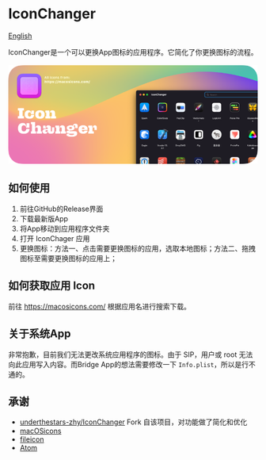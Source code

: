 # IconChanger

[English](./README-en.md)

IconChanger是一个可以更换App图标的应用程序。它简化了你更换图标的流程。
<br><br>
![](./images/Iconchanger.png)

## 如何使用

1. 前往GitHub的Release界面
2. 下载最新版App
3. 将App移动到应用程序文件夹
4. 打开 IconChager 应用
5. 更换图标：方法一、点击需要更换图标的应用，选取本地图标；方法二、拖拽图标至需要更换图标的应用上；

## 如何获取应用 Icon

前往 https://macosicons.com/ 根据应用名进行搜索下载。

## 关于系统App

非常抱歉，目前我们无法更改系统应用程序的图标。由于 SIP，用户或 root 无法向此应用写入内容。而Bridge App的想法需要修改一下 `Info.plist`，所以是行不通的。

## 承谢

* [underthestars-zhy/IconChanger](https://github.com/underthestars-zhy/IconChanger) Fork 自该项目，对功能做了简化和优化
* [macOSicons](https://macosicons.com/#/)
* [fileicon](https://github.com/mklement0/fileicon)
* [Atom](https://github.com/atomtoto)
